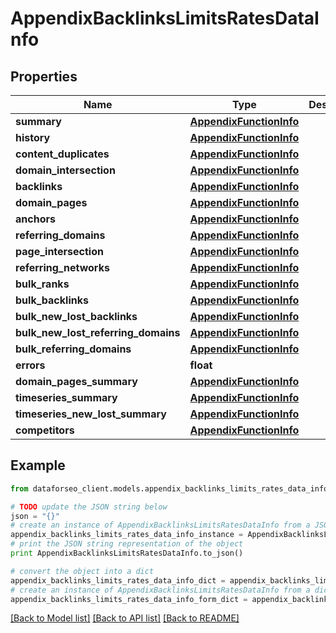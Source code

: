 # AppendixBacklinksLimitsRatesDataInfo


## Properties

Name | Type | Description | Notes
------------ | ------------- | ------------- | -------------
**summary** | [**AppendixFunctionInfo**](AppendixFunctionInfo.md) |  | [optional] 
**history** | [**AppendixFunctionInfo**](AppendixFunctionInfo.md) |  | [optional] 
**content_duplicates** | [**AppendixFunctionInfo**](AppendixFunctionInfo.md) |  | [optional] 
**domain_intersection** | [**AppendixFunctionInfo**](AppendixFunctionInfo.md) |  | [optional] 
**backlinks** | [**AppendixFunctionInfo**](AppendixFunctionInfo.md) |  | [optional] 
**domain_pages** | [**AppendixFunctionInfo**](AppendixFunctionInfo.md) |  | [optional] 
**anchors** | [**AppendixFunctionInfo**](AppendixFunctionInfo.md) |  | [optional] 
**referring_domains** | [**AppendixFunctionInfo**](AppendixFunctionInfo.md) |  | [optional] 
**page_intersection** | [**AppendixFunctionInfo**](AppendixFunctionInfo.md) |  | [optional] 
**referring_networks** | [**AppendixFunctionInfo**](AppendixFunctionInfo.md) |  | [optional] 
**bulk_ranks** | [**AppendixFunctionInfo**](AppendixFunctionInfo.md) |  | [optional] 
**bulk_backlinks** | [**AppendixFunctionInfo**](AppendixFunctionInfo.md) |  | [optional] 
**bulk_new_lost_backlinks** | [**AppendixFunctionInfo**](AppendixFunctionInfo.md) |  | [optional] 
**bulk_new_lost_referring_domains** | [**AppendixFunctionInfo**](AppendixFunctionInfo.md) |  | [optional] 
**bulk_referring_domains** | [**AppendixFunctionInfo**](AppendixFunctionInfo.md) |  | [optional] 
**errors** | **float** |  | [optional] 
**domain_pages_summary** | [**AppendixFunctionInfo**](AppendixFunctionInfo.md) |  | [optional] 
**timeseries_summary** | [**AppendixFunctionInfo**](AppendixFunctionInfo.md) |  | [optional] 
**timeseries_new_lost_summary** | [**AppendixFunctionInfo**](AppendixFunctionInfo.md) |  | [optional] 
**competitors** | [**AppendixFunctionInfo**](AppendixFunctionInfo.md) |  | [optional] 

## Example

```python
from dataforseo_client.models.appendix_backlinks_limits_rates_data_info import AppendixBacklinksLimitsRatesDataInfo

# TODO update the JSON string below
json = "{}"
# create an instance of AppendixBacklinksLimitsRatesDataInfo from a JSON string
appendix_backlinks_limits_rates_data_info_instance = AppendixBacklinksLimitsRatesDataInfo.from_json(json)
# print the JSON string representation of the object
print AppendixBacklinksLimitsRatesDataInfo.to_json()

# convert the object into a dict
appendix_backlinks_limits_rates_data_info_dict = appendix_backlinks_limits_rates_data_info_instance.to_dict()
# create an instance of AppendixBacklinksLimitsRatesDataInfo from a dict
appendix_backlinks_limits_rates_data_info_form_dict = appendix_backlinks_limits_rates_data_info.from_dict(appendix_backlinks_limits_rates_data_info_dict)
```
[[Back to Model list]](../README.md#documentation-for-models) [[Back to API list]](../README.md#documentation-for-api-endpoints) [[Back to README]](../README.md)


